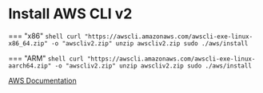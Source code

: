 # Install AWS CLI v2

=== "x86"
    ``` shell
    curl "https://awscli.amazonaws.com/awscli-exe-linux-x86_64.zip" -o "awscliv2.zip"
    unzip awscliv2.zip
    sudo ./aws/install
    ```

=== "ARM"
    ``` shell
    curl "https://awscli.amazonaws.com/awscli-exe-linux-aarch64.zip" -o "awscliv2.zip"
    unzip awscliv2.zip
    sudo ./aws/install
    ```

[AWS Documentation](https://docs.aws.amazon.com/cli/latest/userguide/getting-started-install.html)